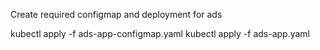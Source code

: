 Create required configmap and deployment for ads

kubectl apply -f ads-app-configmap.yaml 
kubectl apply -f ads-app.yaml 
